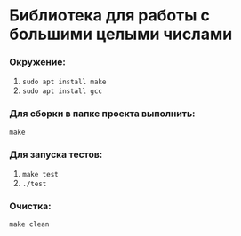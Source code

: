 # Библиотека для работы с большими целыми числами

### Окружение:
1) `sudo apt install make`
2) `sudo apt install gcc`

### Для сборки в папке проекта выполнить:
`make`

### Для запуска тестов:
1) `make test`
2) `./test`

### Очистка:
`make clean`